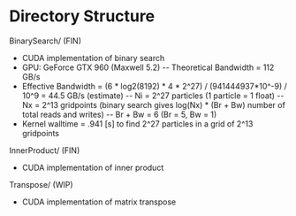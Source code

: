 # Directory Structure
BinarySearch/ (FIN)
- CUDA implementation of binary search
- GPU: GeForce GTX 960 (Maxwell 5.2) 
-- Theoretical Bandwidth = 112 GB/s
- Effective Bandwidth = (6 * log2(8192) * 4 * 2^27) / (941444937*10^-9) / 10^9 = 44.5 GB/s (estimate)
-- Ni = 2^27 particles (1 particle = 1 float)
-- Nx = 2^13 gridpoints (binary search gives log(Nx) * (Br + Bw) number of total reads and writes)
-- Br + Bw = 6 (Br = 5, Bw = 1)
- Kernel walltime = .941 [s] to find 2^27 particles in a grid of 2^13 gridpoints

InnerProduct/ (FIN)
- CUDA implementation of inner product

Transpose/ (WIP)
- CUDA implementation of matrix transpose 